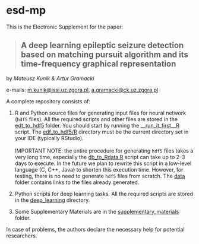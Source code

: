 # esd-mp

This is the Electronic Supplement for the paper:

> ## A deep learning epileptic seizure detection based on matching pursuit algorithm and its time-frequency graphical representation ##

by *Mateusz Kunik & Artur Gramacki*

e-mails:  m.kunik@issi.uz.zgora.pl, a.gramacki@ck.uz.zgora.pl

A complete repository consists of:
1. R and Python source files for generating input files for neural network (`hdf5` files). All the required scripts and other files are stored in the [edt_to_hdf5](https://github.com/artur-gramacki/esd-mp/tree/main/edf_to_hdf5) folder. You should start by running the [__run_it_first__R](https://github.com/artur-gramacki/esd-mp/blob/main/edf_to_hdf5/R/__run_it_first__.R) script. The [edf_to_hdf5/R](https://github.com/artur-gramacki/esd-mp/blob/main/edf_to_hdf5/R/) directory must be the current directory set in your IDE (typically RStudio). <br><br> IMPORTANT NOTE: the entire procedure for generating `hdf5` files takes a very long time, especially the [db_to_Rdata.R](https://github.com/artur-gramacki/esd-mp/blob/main/edf_to_hdf5/R/db_to_Rdata.R) script can take up to 2-3 days to execute. In the future we plan to rewrite this script in a low-level language (C, C++, Java) to shorten this execution time. However, for testing, there is no need to generate `hdf5` files from scratch. The [data](https://github.com/artur-gramacki/esd-mp/tree/main/data) folder contains links to the files already generated.

2. Python scripts for deep learning tasks. All the required scripts are stored in the [deep_learning](https://github.com/artur-gramacki/esd-mp/tree/main/deep_learning) directory.

3. Some Supplementary Materials are in the [supplementary_materials](https://github.com/artur-gramacki/esd-mp/tree/main/supplementary_materials) folder.


In case of problems, the authors declare the necessary help for potential researchers.
